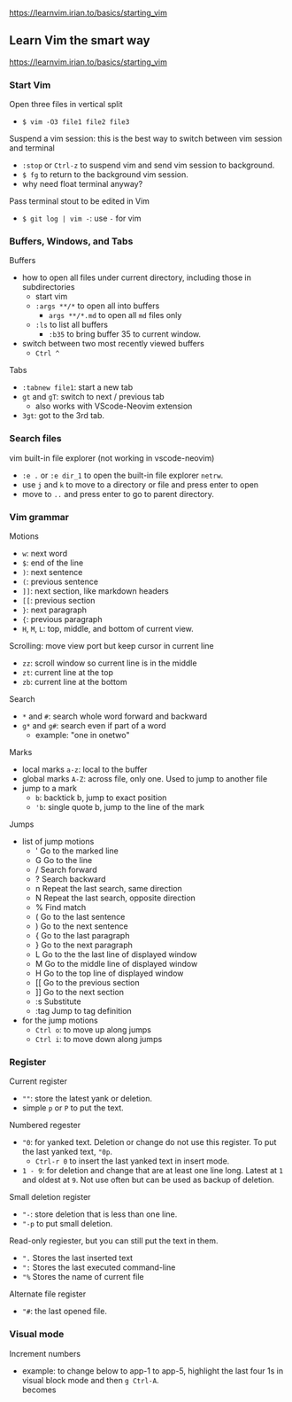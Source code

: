 https://learnvim.irian.to/basics/starting_vim

## Learn Vim the smart way
https://learnvim.irian.to/basics/starting_vim

### Start Vim

Open three files in vertical split
- `$ vim -O3 file1 file2 file3`

Suspend a vim session: this is the best way to switch between vim session and terminal
- `:stop` or `Ctrl-z` to suspend vim and send vim session to background.
- `$ fg` to return to the background vim session. 
- why need float terminal anyway?

Pass terminal stout to be edited in Vim
- `$ git log | vim -`: use `-` for vim

### Buffers, Windows, and Tabs

Buffers
- how to open all files under current directory, including those in subdirectories
  - start vim
  - `:args **/*` to open all into buffers
    - `args **/*.md` to open all `md` files only
  - `:ls` to list all buffers
    - `:b35` to bring buffer 35 to current window.
- switch between two most recently viewed buffers
  - `Ctrl ^`

Tabs
- `:tabnew file1`: start a new tab
- `gt` and `gT`: switch to next / previous tab
  - also works with VScode-Neovim extension
- `3gt`: got to the 3rd tab.

### Search files

vim built-in file explorer (not working in vscode-neovim)
- `:e .` or `:e dir_1` to open the built-in file explorer `netrw`.
- use `j` and `k` to move to a directory or file and press enter to open
- move to `..` and press enter to go to parent directory.


### Vim grammar

Motions
- `w`: next word
- `$`: end of the line
- `)`: next sentence
- `(`: previous sentence
- `]]`: next section, like markdown headers
- `[[`: previous section
- `}`: next paragraph
- `{`: previous paragraph
- `H`, `M`, `L`: top, middle, and bottom of current view.

Scrolling: move view port but keep cursor in current line
- `zz`: scroll window so current line is in the middle
- `zt`: current line at the top 
- `zb`: current line at the bottom

Search
- `*` and `#`: search whole word forward and backward
- `g*` and `g#`: search even if part of a word
  - example: "one in onetwo"

Marks
- local marks `a-z`: local to the buffer
- global marks `A-Z`: across file, only one. Used to jump to another file
- jump to a mark
  - ``b``: backtick b, jump to exact position
  - `'b`: single quote b, jump to the line of the mark

Jumps
- list of jump motions
  - '       Go to the marked line
  - G       Go to the line
  - /       Search forward
  - ?       Search backward
  - n       Repeat the last search, same direction
  - N       Repeat the last search, opposite direction
  - %       Find match
  - (       Go to the last sentence
  - )       Go to the next sentence
  - {       Go to the last paragraph
  - }       Go to the next paragraph
  - L       Go to the the last line of displayed window
  - M       Go to the middle line of displayed window
  - H       Go to the top line of displayed window
  - [[      Go to the previous section
  - ]]      Go to the next section
  - :s      Substitute
  - :tag    Jump to tag definition
- for the jump motions
    - `Ctrl o`: to move up along jumps
    - `Ctrl i`: to move down along jumps

### Register

Current register
- `""`: store the latest yank or deletion.
- simple `p` or `P` to put the text.

Numbered regester
- `"0`: for yanked text. Deletion or change do not use this register. To put the last yanked text, `"0p`.
  - `Ctrl-r 0` to insert the last yanked text in insert mode.
- `1 - 9`: for deletion and change that are at least one line long. Latest at `1` and oldest at `9`. Not use often but can be used as backup of deletion.

Small deletion register
- `"-`: store deletion that is less than one line.
- `"-p` to put small deletion.

Read-only regiester, but you can still put the text in them.
- `".`    Stores the last inserted text
- `":`    Stores the last executed command-line
- `"%`    Stores the name of current file

Alternate file register
- `"#`: the last opened file.

### Visual mode

Increment numbers
- example: to change below to app-1 to app-5, highlight the last four 1s in visual block mode and then `g Ctrl-A`.
  <div id="app-1"></div>
  <div id="app-1"></div>
  <div id="app-1"></div>
  <div id="app-1"></div>
  <div id="app-1"></div>
  becomes
  <div id="app-1"></div>
  <div id="app-2"></div>
  <div id="app-3"></div>
  <div id="app-4"></div>
  <div id="app-5"></div>
